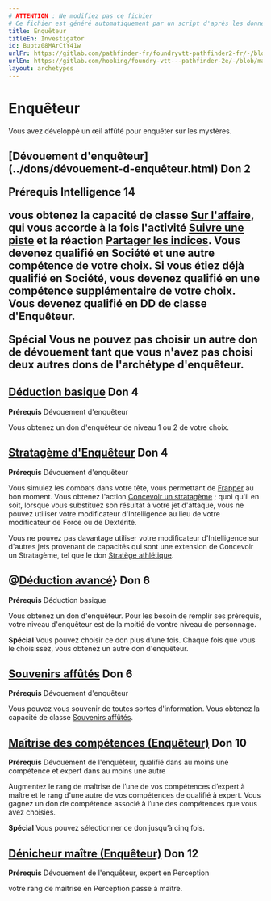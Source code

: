 ```yaml
---
# ATTENTION : Ne modifiez pas ce fichier
# Ce fichier est généré automatiquement par un script d'après les données du module Foundry VTT officiel et de sa traduction
title: Enquêteur
titleEn: Investigator
id: Buptz08MArCtY41w
urlFr: https://gitlab.com/pathfinder-fr/foundryvtt-pathfinder2-fr/-/blob/master/data/archetypes/Buptz08MArCtY41w.htm
urlEn: https://gitlab.com/hooking/foundry-vtt---pathfinder-2e/-/blob/master/packs/data/archetypes.db/investigator.json
layout: archetypes
---
```

# Enquêteur

Vous avez développé un œil affûté pour enquêter sur les mystères.

<h2 style="text-align: left;">[Dévouement d'enquêteur](../dons/dévouement-d-enquêteur.html) Don 2

**Prérequis** Intelligence 14

vous obtenez la capacité de classe [Sur l'affaire](../capacité-classe/sur-l-affaire.html), qui vous accorde à la fois l'activité [Suivre une piste](../actions/suivre-une-piste.html) et la réaction [Partager les indices](../actions/partager-les-indices.html). Vous devenez qualifié en Société et une autre compétence de votre choix. Si vous étiez déjà qualifié en Société, vous devenez qualifié en une compétence supplémentaire de votre choix. Vous devenez qualifié en DD de classe d'Enquêteur.

**Spécial** Vous ne pouvez pas choisir un autre don de dévouement tant que vous n'avez pas choisi deux autres dons de l'archétype d'enquêteur.

## [Déduction basique](../dons/déduction-basique.html) Don 4

**Prérequis** Dévouement d'enquêteur

Vous obtenez un don d'enquêteur de niveau 1 ou 2 de votre choix.

## [Stratagème d'Enquêteur](../dons/stratagème-d-enquêteur.html) Don 4

**Prérequis** Dévouement d'enquêteur

Vous simulez les combats dans votre tête, vous permettant de [Frapper](../actions/frapper.html) au bon moment. Vous obtenez l'action [Concevoir un stratagème](../actions/concevoir-un-stratagème.html) ; quoi qu'il en soit, lorsque vous substituez son résultat à votre jet d'attaque, vous ne pouvez utiliser votre modificateur d'Intelligence au lieu de votre modificateur de Force ou de Dextérité.

Vous ne pouvez pas davantage utiliser votre modificateur d'Intelligence sur d'autres jets provenant de capacités qui sont une extension de Concevoir un Stratagème, tel que le don [Stratège athlétique](../dons/stratège-athlétique.html).

## @[Déduction avancé](../dons/déduction-avancée.html)} Don 6

**Prérequis** Déduction basique

Vous obtenez un don d'enquêteur. Pour les besoin de remplir ses prérequis, votre niveau d'enquêteur est de la moitié de vontre niveau de personnage.

**Spécial** Vous pouvez choisir ce don plus d'une fois. Chaque fois que vous le choisissez, vous obtenez un autre don d'enquêteur.

## [Souvenirs affûtés](../dons/souvenirs-affûtés.html) Don 6

**Prérequis** Dévouement d'enquêteur

Vous pouvez vous souvenir de toutes sortes d'information. Vous obtenez la capacité de classe [Souvenirs affûtés](../capacité-classe/souvenirs-affûtés.html).

## [Maîtrise des compétences (Enquêteur)](../dons/maîtrise-des-compétences-enquêteur.html) Don 10

**Prérequis** Dévouement de l'enquêteur, qualifié dans au moins une compétence et expert dans au moins une autre

Augmentez le rang de maîtrise de l’une de vos compétences d’expert à maître et le rang d'une autre de vos compétences de qualifié à expert. Vous gagnez un don de compétence associé à l’une des compétences que vous avez choisies.

**Spécial** Vous pouvez sélectionner ce don jusqu’à cinq fois.

## [Dénicheur maître (Enquêteur)](../dons/dénicheur-maître-enquêteur.html) Don 12

**Prérequis** Dévouement de l'enquêteur, expert en Perception

votre rang de maîtrise en Perception passe à maître.
